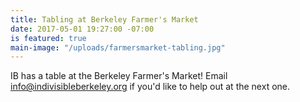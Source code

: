 ```yaml
---
title: Tabling at Berkeley Farmer's Market
date: 2017-05-01 19:27:00 -07:00
is featured: true
main-image: "/uploads/farmersmarket-tabling.jpg"
---
```


IB has a table at the Berkeley Farmer's Market! Email info@indivisibleberkeley.org if you'd like to help out at the next one.
